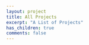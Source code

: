 ```yaml
---
layout: project
title: All Projects
excerpt: "A List of Projects"
has_children: true
comments: false
---
```

